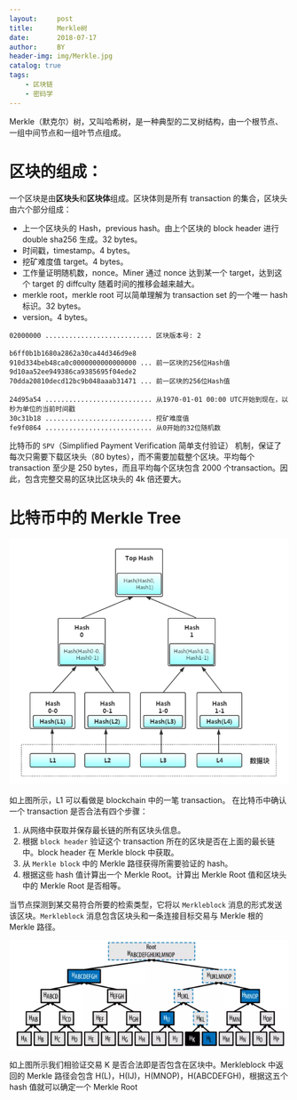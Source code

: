 ```yaml
---
layout:     post
title:      Merkle树
date:       2018-07-17
author:     BY
header-img: img/Merkle.jpg
catalog: true
tags:
    - 区块链
    - 密码学
---
```



Merkle（默克尔）树，又叫哈希树，是一种典型的二叉树结构，由一个根节点、一组中间节点和一组叶节点组成。

# 区块的组成：

一个区块是由**区块头**和**区块体**组成。区块体则是所有 transaction 的集合，区块头由六个部分组成：

- 上一个区块头的 Hash，previous hash。由上个区块的 block header 进行 double sha256 生成。32 bytes。
- 时间戳，timestamp。4 bytes。
- 挖矿难度值 target。4 bytes。
- 工作量证明随机数，nonce。Miner 通过 nonce 达到某一个 target，达到这个 target 的 diffculty 随着时间的推移会越来越大。
- merkle root，merkle root 可以简单理解为 transaction set 的一个唯一 hash 标识。32 bytes。
- version。4 bytes。



```
02000000 ........................... 区块版本号: 2

b6ff0b1b1680a2862a30ca44d346d9e8
910d334beb48ca0c0000000000000000 ... 前一区块的256位Hash值
9d10aa52ee949386ca9385695f04ede2
70dda20810decd12bc9b048aaab31471 ... 前一区块的256位Hash值

24d95a54 ........................... 从1970-01-01 00:00 UTC开始到现在，以秒为单位的当前时间戳
30c31b18 ........................... 挖矿难度值
fe9f0864 ........................... 从0开始的32位随机数

```

比特币的 `SPV`（Simplified Payment Verification 简单支付验证） 机制，保证了每次只需要下载区块头（80 bytes），而不需要加载整个区块。平均每个 transaction 至少是 250 bytes，而且平均每个区块包含 2000 个transaction。因此，包含完整交易的区块比区块头的 4k 倍还要大。

# 比特币中的 Merkle Tree

![1](https://github.com/boenn/MarkdownPhotos/raw/master/merkle%20tree/1.png)

如上图所示，L1 可以看做是 blockchain 中的一笔 transaction。
在比特币中确认一个 transaction 是否合法有四个步骤：

1. 从网络中获取并保存最长链的所有区块头信息。
2. 根据 `block header` 验证这个 transaction 所在的区块是否在上面的最长链中。block header 在 Merkle block 中获取。
3. 从 `Merkle block` 中的 Merkle 路径获得所需要验证的 hash。
4. 根据这些 hash 值计算出一个 Merkle Root。计算出 Merkle Root 值和区块头中的 Merkle Root 是否相等。

当节点探测到某交易符合所要的检索类型，它将以 `Merkleblock` 消息的形式发送该区块。`Merkleblock` 消息包含区块头和一条连接目标交易与 Merkle 根的 Merkle 路径。

![2](https://github.com/boenn/MarkdownPhotos/raw/master/merkle%20tree/2.png)

如上图所示我们相验证交易 K 是否合法即是否包含在区块中。Merkleblock 中返回的 Merkle 路径会包含 H(L)，H(IJ)，H(MNOP)，H(ABCDEFGH)，根据这五个 hash 值就可以确定一个 Merkle Root

